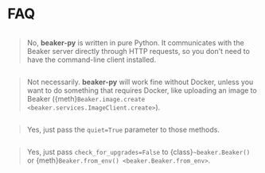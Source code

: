 # FAQ

```{rubric} Do I need to install the Beaker [command-line client](https://github.com/allenai/beaker) for beaker-py to work?
```

> No, **beaker-py** is written in pure Python. It communicates with the Beaker server directly through HTTP requests, so you don't need to have the command-line client installed.

```{rubric} Do I need Docker?
```

> Not necessarily. **beaker-py** will work fine without Docker, unless you want to do something that requires Docker, like uploading an image to Beaker ({meth}`Beaker.image.create <beaker.services.ImageClient.create>`).

```{rubric} Is there way to suppress the progress bars that certain methods print out?
```

> Yes, just pass the `quiet=True` parameter to those methods.

```{rubric} I keep getting warnings that I should upgrade beaker-py, but I don't want to. Can I turn those warnings off?
```

> Yes, just pass `check_for_upgrades=False` to {class}`~beaker.Beaker()` or {meth}`Beaker.from_env() <beaker.Beaker.from_env>`.
